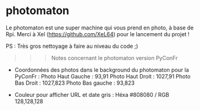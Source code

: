 # photomaton
Le photomaton est une super machine qui vous prend en photo, à base de Rpi.
Merci à Xel (https://github.com/XeL64) pour le lancement du projet !

PS : Très gros nettoyage à faire au niveau du code ;)


>>> Notes concernant le photomaton version PyConFr

- Coordonnées des photos dans le background du photomaton pour la PyConFr :
    Photo Haut Gauche : 93,91
    Photo Haut Droit  : 1027,91
    Photo Bas Droit   : 1027,823
    Photo Bas gauche  : 93,823

- Couleur pour afficher URL et date
    gris : Héxa #808080 / RGB 128,128,128
